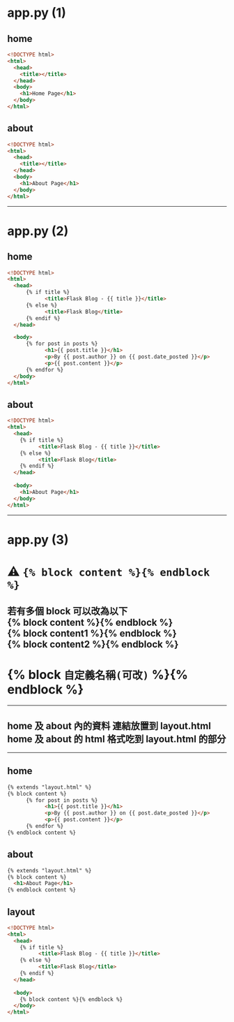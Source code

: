 # app.py (1)
## home
```html
<!DOCTYPE html>
<html>
  <head>
    <title></title>
  </head>
  <body>
    <h1>Home Page</h1>
  </body>
</html>
```
## about
```html
<!DOCTYPE html>
<html>
  <head>
    <title></title>
  </head>
  <body>
    <h1>About Page</h1>
  </body>
</html>
```
___
# app.py (2)
## home
```html
<!DOCTYPE html>
<html>
  <head>
      {% if title %}
            <title>Flask Blog - {{ title }}</title>
      {% else %}
            <title>Flask Blog</title>
      {% endif %}
  </head>

  <body>
      {% for post in posts %}
            <h1>{{ post.title }}</h1>
            <p>By {{ post.author }} on {{ post.date_posted }}</p>
            <p>{{ post.content }}</p>
      {% endfor %}
  </body>
</html>
```
## about
```html
<!DOCTYPE html>
<html>
  <head>
    {% if title %}
          <title>Flask Blog - {{ title }}</title>
    {% else %}
          <title>Flask Blog</title>
    {% endif %}
  </head>
  
  <body>
    <h1>About Page</h1>
  </body>
</html>
```
___
# app.py (3)
# ⚠ `{% block content %}{% endblock %}`
## 若有多個 block 可以改為以下<br>{% block content %}{% endblock %}<br>{% block content1 %}{% endblock %}<br>{% block content2 %}{% endblock %}
#  {% block `自定義名稱(可改)` %}{% endblock %}
___
## home 及 about 內的資料 連結放置到 layout.html <br>home 及 about 的 html 格式吃到 layout.html 的部分
___
## home
```html
{% extends "layout.html" %}
{% block content %}
      {% for post in posts %}
            <h1>{{ post.title }}</h1>
            <p>By {{ post.author }} on {{ post.date_posted }}</p>
            <p>{{ post.content }}</p>
      {% endfor %}
{% endblock content %}
```
## about
```html
{% extends "layout.html" %}
{% block content %}
  <h1>About Page</h1>
{% endblock content %}
```
## layout
```html
<!DOCTYPE html>
<html>
  <head>
    {% if title %}
          <title>Flask Blog - {{ title }}</title>
    {% else %}
          <title>Flask Blog</title>
    {% endif %}
  </head>
  
  <body>
    {% block content %}{% endblock %}
  </body>
</html>
```
